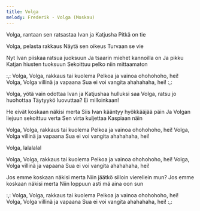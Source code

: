 ```yaml
---
title: Volga
melody: Frederik - Volga (Moskau)
---
```

Volga, rantaan sen ratsastaa
Ivan ja Katjusha
Pitkä on tie

Volga, pelasta rakkaus
Näytä sen oikeus
Turvaan se vie

Nyt Ivan piiskaa ratsua juoksuun
Ja tsaarin miehet kannoilla on
Ja pikku Katjan hiusten tuoksuun
Sekoittuu pelko niin mittaamaton

:,: Volga, Volga, rakkaus tai kuolema
Pelkoa ja vainoa ohohohoho, hei!
Volga, Volga villinä ja vapaana
Sua ei voi vangita ahahahaha, hei! :,:

Volga, yötä vain odottaa 
Ivan ja Katjushaa hulluksi saa
Volga, ratsu jo huohottaa
Täytyykö luovuttaa?
Ei milloinkaan!

He eivät koskaan näkisi merta
Siis Ivan kääntyy hyökkääjää päin
Ja Volgan liejuun sekoittuu verta
Sen virta kuljettaa Kaspiaan näin

Volga, Volga, rakkaus tai kuolema
Pelkoa ja vainoa ohohohoho, hei!
Volga, Volga villinä ja vapaana
Sua ei voi vangita ahahahaha, hei!

Volga, lalalalal

Volga, Volga, rakkaus tai kuolema
Pelkoa ja vainoa ohohohoho, hei!
Volga, Volga villinä ja vapaana
Sua ei voi vangita ahahahaha, hei!

Jos emme koskaan näkisi merta
Niin jäätkö silloin vierellein mun?
Jos emme koskaan näkisi merta
Niin loppuun asti mä aina oon sun

:,: Volga, Volga, rakkaus tai kuolema
Pelkoa ja vainoa ohohohoho, hei!
Volga, Volga villinä ja vapaana
Sua ei voi vangita ahahahaha, hei! :,:
